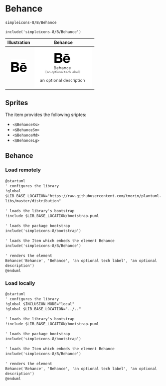 # Behance


```text
simpleicons-8/B/Behance
```

```text
include('simpleicons-8/B/Behance')
```



| Illustration | Behance |
| :---: | :---: |
| ![illustration for Illustration](../../simpleicons-8/B/Behance.png) | ![illustration for Behance](../../simpleicons-8/B/Behance.Local.png) |



## Sprites
The item provides the following sriptes:

- `<$BehanceXs>`
- `<$BehanceSm>`
- `<$BehanceMd>`
- `<$BehanceLg>`





## Behance

### Load remotely
```plantuml
@startuml
' configures the library
!global $LIB_BASE_LOCATION="https://raw.githubusercontent.com/tmorin/plantuml-libs/master/distribution"

' loads the library's bootstrap
!include $LIB_BASE_LOCATION/bootstrap.puml

' loads the package bootstrap
include('simpleicons-8/bootstrap')

' loads the Item which embeds the element Behance
include('simpleicons-8/B/Behance')

' renders the element
Behance('Behance', 'Behance', 'an optional tech label', 'an optional description')
@enduml
```

### Load locally
```plantuml
@startuml
' configures the library
!global $INCLUSION_MODE="local"
!global $LIB_BASE_LOCATION="../.."

' loads the library's bootstrap
!include $LIB_BASE_LOCATION/bootstrap.puml

' loads the package bootstrap
include('simpleicons-8/bootstrap')

' loads the Item which embeds the element Behance
include('simpleicons-8/B/Behance')

' renders the element
Behance('Behance', 'Behance', 'an optional tech label', 'an optional description')
@enduml
```


